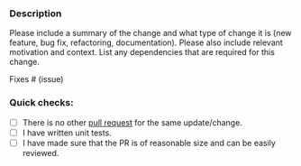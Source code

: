 ### Description

Please include a summary of the change and what type of change it is (new feature, bug fix, refactoring, documentation).
Please also include relevant motivation and context.
List any dependencies that are required for this change.

Fixes # (issue)

### Quick checks:

- [ ] There is no other [pull request](https://github.com/conduitio-labs/conduit-connector-pulsar/pulls) for the same update/change.
- [ ] I have written unit tests.
- [ ] I have made sure that the PR is of reasonable size and can be easily reviewed.
